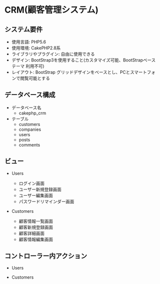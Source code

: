 # CRM(顧客管理システム)

## システム要件
* 使用言語: PHP5.6
* 使用環境: CakePHP2.8系
* ライブラリやプラグイン: 自由に使用できる 
* デザイン: BootStrap3を使用すること(カスタマイズ可能、BootStrapベース テーマ 利用不可) 
* レイアウト: BootStrap グリッドデザインをベースとし、PCとスマートフォンで閲覧可能とする

## データベース構成
* データベース名
	* cakephp_crm
* テーブル
	* customers
	* companies
	* users
	* posts
	* comments

## ビュー
* Users
	* ログイン画面</dd>
	* ユーザー新規登録画面
	* ユーザー編集画面
	* パスワードリマインダー画面  </dd>
  
* Customers
	* 顧客情報一覧画面
	* 顧客新規登録画面
	* 顧客詳細画面
	* 顧客情報編集画面

## コントローラー内アクション
* Users


*	Customers
